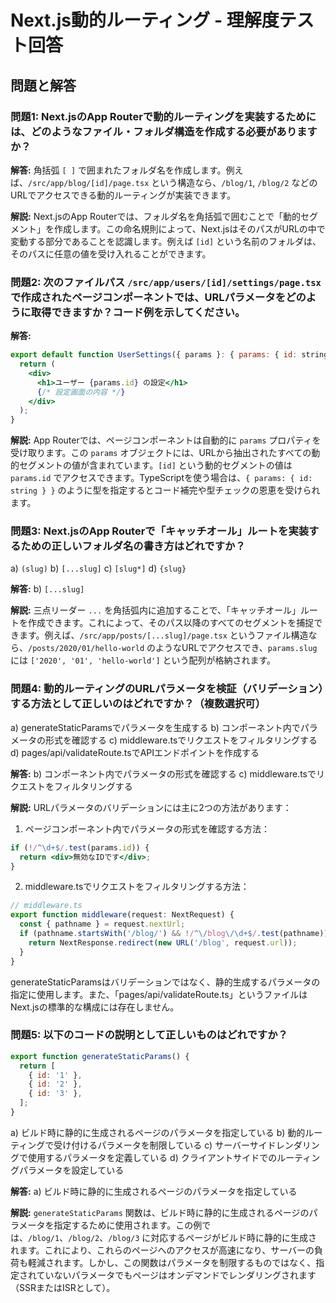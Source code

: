 # Next.js動的ルーティング - 理解度テスト回答

## 問題と解答

### 問題1: Next.jsのApp Routerで動的ルーティングを実装するためには、どのようなファイル・フォルダ構造を作成する必要がありますか？

**解答:**
角括弧 `[ ]` で囲まれたフォルダ名を作成します。例えば、`/src/app/blog/[id]/page.tsx` という構造なら、`/blog/1`, `/blog/2` などのURLでアクセスできる動的ルーティングが実装できます。

**解説:**
Next.jsのApp Routerでは、フォルダ名を角括弧で囲むことで「動的セグメント」を作成します。この命名規則によって、Next.jsはそのパスがURLの中で変動する部分であることを認識します。例えば `[id]` という名前のフォルダは、そのパスに任意の値を受け入れることができます。

### 問題2: 次のファイルパス `/src/app/users/[id]/settings/page.tsx` で作成されたページコンポーネントでは、URLパラメータをどのように取得できますか？コード例を示してください。

**解答:**
```jsx
export default function UserSettings({ params }: { params: { id: string } }) {
  return (
    <div>
      <h1>ユーザー {params.id} の設定</h1>
      {/* 設定画面の内容 */}
    </div>
  );
}
```

**解説:**
App Routerでは、ページコンポーネントは自動的に `params` プロパティを受け取ります。この `params` オブジェクトには、URLから抽出されたすべての動的セグメントの値が含まれています。`[id]` という動的セグメントの値は `params.id` でアクセスできます。TypeScriptを使う場合は、`{ params: { id: string } }` のように型を指定するとコード補完や型チェックの恩恵を受けられます。

### 問題3: Next.jsのApp Routerで「キャッチオール」ルートを実装するための正しいフォルダ名の書き方はどれですか？
   a) `(slug)`
   b) `[...slug]`
   c) `[slug*]`
   d) `{slug}`

**解答:**
b) `[...slug]`

**解説:**
三点リーダー `...` を角括弧内に追加することで、「キャッチオール」ルートを作成できます。これによって、そのパス以降のすべてのセグメントを捕捉できます。例えば、`/src/app/posts/[...slug]/page.tsx` というファイル構造なら、`/posts/2020/01/hello-world` のようなURLでアクセスでき、`params.slug` には `['2020', '01', 'hello-world']` という配列が格納されます。

### 問題4: 動的ルーティングのURLパラメータを検証（バリデーション）する方法として正しいのはどれですか？（複数選択可）
   a) generateStaticParamsでパラメータを生成する
   b) コンポーネント内でパラメータの形式を確認する
   c) middleware.tsでリクエストをフィルタリングする
   d) pages/api/validateRoute.tsでAPIエンドポイントを作成する

**解答:**
b) コンポーネント内でパラメータの形式を確認する
c) middleware.tsでリクエストをフィルタリングする

**解説:**
URLパラメータのバリデーションには主に2つの方法があります：

1. ページコンポーネント内でパラメータの形式を確認する方法：
```jsx
if (!/^\d+$/.test(params.id)) {
  return <div>無効なIDです</div>;
}
```

2. middleware.tsでリクエストをフィルタリングする方法：
```jsx
// middleware.ts
export function middleware(request: NextRequest) {
  const { pathname } = request.nextUrl;
  if (pathname.startsWith('/blog/') && !/^\/blog\/\d+$/.test(pathname)) {
    return NextResponse.redirect(new URL('/blog', request.url));
  }
}
```

generateStaticParamsはバリデーションではなく、静的生成するパラメータの指定に使用します。また、「pages/api/validateRoute.ts」というファイルはNext.jsの標準的な構成には存在しません。

### 問題5: 以下のコードの説明として正しいものはどれですか？
```jsx
export function generateStaticParams() {
  return [
    { id: '1' },
    { id: '2' },
    { id: '3' },
  ];
}
```

a) ビルド時に静的に生成されるページのパラメータを指定している
b) 動的ルーティングで受け付けるパラメータを制限している
c) サーバーサイドレンダリングで使用するパラメータを定義している
d) クライアントサイドでのルーティングパラメータを設定している

**解答:**
a) ビルド時に静的に生成されるページのパラメータを指定している

**解説:**
`generateStaticParams` 関数は、ビルド時に静的に生成されるページのパラメータを指定するために使用されます。この例では、`/blog/1`、`/blog/2`、`/blog/3` に対応するページがビルド時に静的に生成されます。これにより、これらのページへのアクセスが高速になり、サーバーの負荷も軽減されます。しかし、この関数はパラメータを制限するものではなく、指定されていないパラメータでもページはオンデマンドでレンダリングされます（SSRまたはISRとして）。 